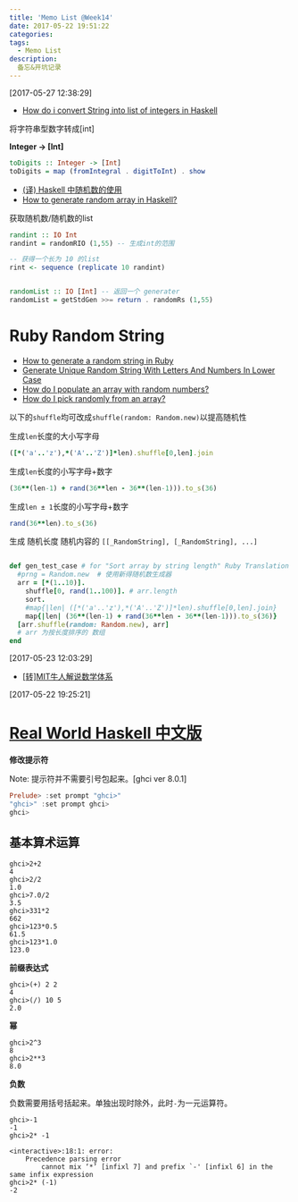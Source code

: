 ```yaml
---
title: 'Memo List @Week14'
date: 2017-05-22 19:51:22
categories:
tags:
  - Memo List
description:
  备忘&开坑记录
---
```



<!-- truncate -->




[2017-05-27 12:38:29]
- [How do i convert String into list of integers in Haskell](https://stackoverflow.com/questions/8879391/how-do-i-convert-string-into-list-of-integers-in-haskell)

将字符串型数字转成[int]

**Integer -> [Int]**
``` haskell
toDigits :: Integer -> [Int]
toDigits = map (fromIntegral . digitToInt) . show
```

- [(译) Haskell 中随机数的使用](http://www.tuicool.com/articles/qayuuez)
- [How to generate random array in Haskell?](https://stackoverflow.com/questions/22423180/how-to-generate-random-array-in-haskell)

获取随机数/随机数的list
``` haskell
randint :: IO Int
randint = randomRIO (1,55) -- 生成int的范围

-- 获得一个长为 10 的list
rint <- sequence (replicate 10 randint)


randomList :: IO [Int] -- 返回一个 generater
randomList = getStdGen >>= return . randomRs (1,55)
```


# Ruby Random String
- [How to generate a random string in Ruby](https://stackoverflow.com/questions/88311/how-to-generate-a-random-string-in-ruby)
- [Generate Unique Random String With Letters And Numbers In Lower Case](https://stackoverflow.com/questions/5966910/generate-unique-random-string-with-letters-and-numbers-in-lower-case)
- [How do I populate an array with random numbers?](https://stackoverflow.com/questions/24944083/how-do-i-populate-an-array-with-random-numbers)
- [How do I pick randomly from an array?](https://stackoverflow.com/questions/3482149/how-do-i-pick-randomly-from-an-array)


以下的`shuffle`均可改成`shuffle(random: Random.new)`以提高随机性

生成`len`长度的大小写字母
``` ruby
([*('a'..'z'),*('A'..'Z')]*len).shuffle[0,len].join
```

生成`len`长度的小写字母+数字
``` ruby
(36**(len-1) + rand(36**len - 36**(len-1))).to_s(36)
```

生成`len ± 1`长度的小写字母+数字
``` ruby
rand(36**len).to_s(36)
```


生成 随机长度 随机内容的 `[[_RandomString], [_RandomString], ...]`
``` ruby

def gen_test_case # for "Sort array by string length" Ruby Translation —— codewars
  #prng = Random.new  # 使用新得随机数生成器
  arr = [*(1..10)].
    shuffle[0, rand(1..100)]. # arr.length
    sort.
    #map{|len| ([*('a'..'z'),*('A'..'Z')]*len).shuffle[0,len].join}
    map{|len| (36**(len-1) + rand(36**len - 36**(len-1))).to_s(36)}
  [arr.shuffle(random: Random.new), arr]
  # arr 为按长度排序的 数组
end
```


[2017-05-23 12:03:29]

- [[转]MIT牛人解说数学体系](http://sparkandshine.net/mit-mathematical-formalism/)



[2017-05-22 19:25:21]
# [Real World Haskell 中文版](http://cnhaskell.com/chp/1.html)

**修改提示符**

Note: 提示符并不需要引号包起来。[ghci ver 8.0.1]
``` haskell
Prelude> :set prompt "ghci>"
"ghci>" :set prompt ghci>
ghci>
```

## 基本算术运算
```
ghci>2+2
4
ghci>2/2
1.0
ghci>7.0/2
3.5
ghci>331*2
662
ghci>123*0.5
61.5
ghci>123*1.0
123.0
```

**前缀表达式**
```
ghci>(+) 2 2
4
ghci>(/) 10 5
2.0
```

**幂**
```
ghci>2^3
8
ghci>2**3
8.0
```


**负数**

负数需要用括号括起来。单独出现时除外，此时`-`为一元运算符。
```
ghci>-1
-1
ghci>2* -1

<interactive>:18:1: error:
    Precedence parsing error
        cannot mix ‘*’ [infixl 7] and prefix `-' [infixl 6] in the same infix expression
ghci>2* (-1)
-2
```
